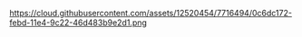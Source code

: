 https://cloud.githubusercontent.com/assets/12520454/7716494/0c6dc172-febd-11e4-9c22-46d483b9e2d1.png
